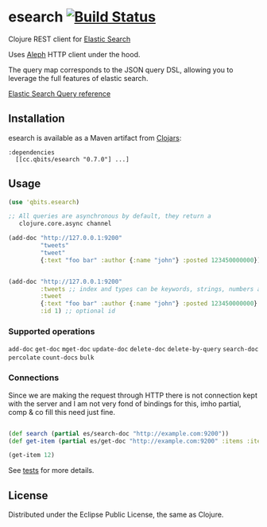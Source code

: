 # esearch [![Build Status](https://secure.travis-ci.org/mpenet/esearch.png?branch=master)](http://travis-ci.org/mpenet/esearch)

Clojure REST client for [Elastic Search](http://www.elasticsearch.org/)

Uses [Aleph](https://github.com/ztellman/aleph) HTTP client under the hood.

The query map corresponds to the JSON query DSL, allowing you to
leverage the full features of elastic search.

[Elastic Search Query reference](http://www.elasticsearch.org/guide/reference/query-dsl/)

## Installation

esearch is available as a Maven artifact from [Clojars](http://clojars.org/esearch):

    :dependencies
      [[cc.qbits/esearch "0.7.0"] ...]

## Usage


```clojure
(use 'qbits.esearch)

;; All queries are asynchronous by default, they return a
   clojure.core.async channel

(add-doc "http://127.0.0.1:9200"
         "tweets"
         "tweet"
         {:text "foo bar" :author {:name "john"} :posted 123450000000})


(add-doc "http://127.0.0.1:9200"
         :tweets ;; index and types can be keywords, strings, numbers and sequences
         :tweet
         {:text "foo bar" :author {:name "john"} :posted 123450000000}
         :id 1) ;; optional id
```

### Supported operations

`add-doc` `get-doc` `mget-doc` `update-doc` `delete-doc` `delete-by-query`
`search-doc` `percolate` `count-docs` `bulk`

### Connections

Since we are making the request through HTTP there is not connection
kept with the server and I am not very fond of bindings for this, imho
partial, comp & co fill this need just fine.


```clojure

(def search (partial es/search-doc "http://example.com:9200"))
(def get-item (partial es/get-doc "http://example.com:9200" :items :item))

(get-item 12)

```

See [tests](https://github.com/mpenet/esearch/blob/master/test/qbits/esearch/test/core.clj) for more details.

## License

Distributed under the Eclipse Public License, the same as Clojure.
